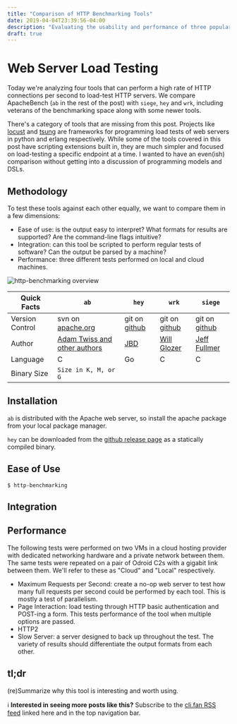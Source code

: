 ```yaml
---
title: "Comparison of HTTP Benchmarking Tools"
date: 2019-04-04T23:39:56-04:00
description: "Evaluating the usability and performance of three popular tools"
draft: true
---
```


# Web Server Load Testing

Today we're analyzing four tools that can perform a high rate of HTTP connections per second to load-test HTTP servers. We compare ApacheBench (`ab` in the rest of the post) with `siege`, `hey` and `wrk`, including veterans of the benchmarking space along with some newer tools.

There's a category of tools that are missing from this post. Projects like [locust](https://github.com/locustio/locust) and [tsung](http://tsung.erlang-projects.org/1/01/about/) are frameworks for programming load tests of web servers in python and erlang respectively. While some of the tools covered in this post have scripting extensions built in, they are much simpler and focused on load-testing a specific endpoint at a time. I wanted to have an even(ish) comparison without getting into a discussion of programming models and DSLs.

## Methodology

To test these tools against each other equally, we want to compare them in a few dimensions:

- Ease of use: is the output easy to interpret? What formats for results are supported? Are the command-line flags intuitive?
- Integration: can this tool be scripted to perform regular tests of software? Can the output be parsed by a machine?
- Performance: three different tests performed on local and cloud machines.

![http-benchmarking overview](/http-benchmarking_main.png)

| Quick Facts | `ab` | `hey` | `wrk` | `siege` |
| ---- | ----------- | --- | --- | --- |
| Version Control | svn on [apache.org](https://svn.apache.org/viewvc/httpd/httpd/trunk/support/ab.c?view=markup) | git on [github](https://github.com/rakyll/hey) | git on [github](https://github.com/wg/wrk) | git on [github](https://github.com/JoeDog/siege) |
| Author | [Adam Twiss and other authors](https://svn.apache.org/viewvc/httpd/httpd/trunk/support/ab.c?view=markup#l36) | [JBD](https://rakyll.org) | [Will Glozer](http://glozer.net) | [Jeff Fullmer](https://www.joedog.org) |
| Language | C | Go | C | C |
| Binary Size | `Size in K, M, or G` | | | |

## Installation

`ab` is distributed with the Apache web server, so install the apache package from your local package manager.

`hey` can be downloaded from the [github release page]() as a statically compiled binary.

## Ease of Use

```text
$ http-benchmarking
```

## Integration

## Performance

The following tests were performed on two VMs in a cloud hosting provider with dedicated networking hardware and a private network between them. The same tests were repeated on a pair of Odroid C2s with a gigabit link between them. We'll refer to these as "Cloud" and "Local" respectively.

- Maximum Requests per Second: create a no-op web server to test how many full requests per second could be performed by each tool. This is mostly a test of parallelism.
- Page Interaction: load testing through HTTP basic authentication and POST-ing a form. This tests performance of the tool when multiple options are passed.
- HTTP2
- Slow Server: a server designed to back up throughout the test. The variety of results should differentiate the output formats from each other.

## tl;dr

(re)Summarize why this tool is interesting and worth using.

:information_source: **Interested in seeing more posts like this?** Subscribe to the [cli.fan RSS feed](/posts/index.xml) linked here and in the top navigation bar.
